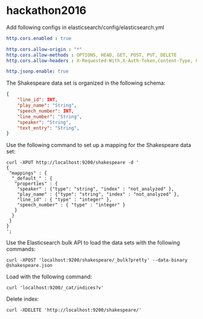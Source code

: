 # hackathon2016
Add following configs in elasticsearch/config/elasticsearch.yml
```YAML
http.cors.enabled : true

http.cors.allow-origin : "*"
http.cors.allow-methods : OPTIONS, HEAD, GET, POST, PUT, DELETE
http.cors.allow-headers : X-Requested-With,X-Auth-Token,Content-Type, Content-Length

http.jsonp.enable: true
```

The Shakespeare data set is organized in the following schema:
```json
{
    "line_id": INT,
    "play_name": "String",
    "speech_number": INT,
    "line_number": "String",
    "speaker": "String",
    "text_entry": "String",
}
```
Use the following command to set up a mapping for the Shakespeare data set:
```shell
curl -XPUT http://localhost:9200/shakespeare -d '
{
 "mappings" : {
  "_default_" : {
   "properties" : {
    "speaker" : {"type": "string", "index" : "not_analyzed" },
    "play_name" : {"type": "string", "index" : "not_analyzed" },
    "line_id" : { "type" : "integer" },
    "speech_number" : { "type" : "integer" }
   }
  }
 }
}
';
```
Use the Elasticsearch bulk API to load the data sets with the following commands:
```shell
curl -XPOST 'localhost:9200/shakespeare/_bulk?pretty' --data-binary @shakespeare.json
```
Load with the following command:
```shell
curl 'localhost:9200/_cat/indices?v'
```

Delete index:
```shell
curl -XDELETE 'http://localhost:9200/shakespeare/'
```